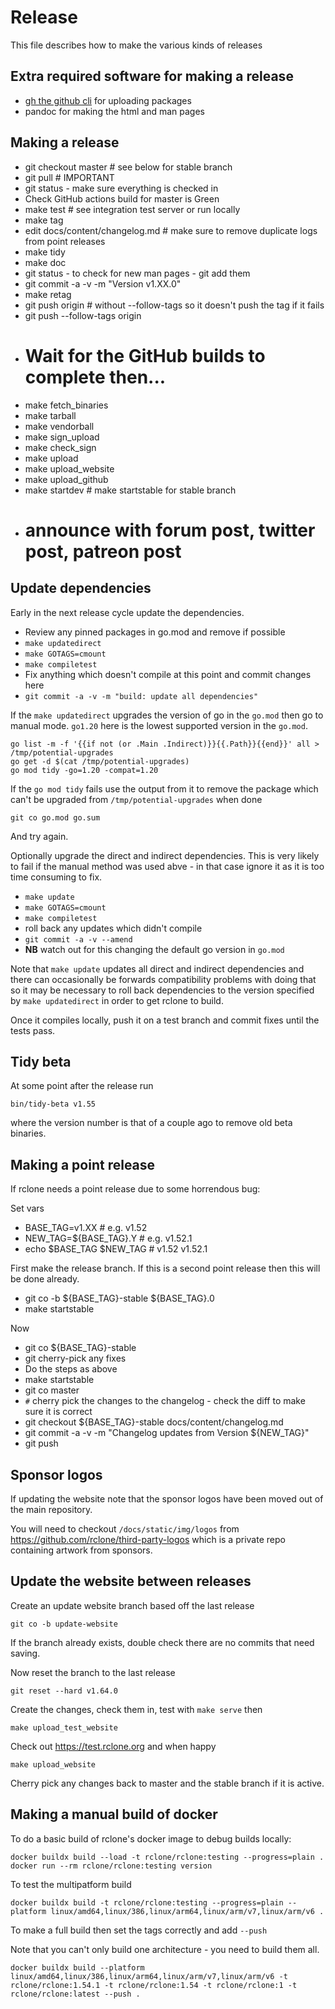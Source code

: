 # Release

This file describes how to make the various kinds of releases

## Extra required software for making a release

  * [gh the github cli](https://github.com/cli/cli) for uploading packages
  * pandoc for making the html and man pages

## Making a release

  * git checkout master # see below for stable branch
  * git pull # IMPORTANT
  * git status - make sure everything is checked in
  * Check GitHub actions build for master is Green
  * make test # see integration test server or run locally
  * make tag
  * edit docs/content/changelog.md # make sure to remove duplicate logs from point releases
  * make tidy
  * make doc
  * git status - to check for new man pages - git add them
  * git commit -a -v -m "Version v1.XX.0"
  * make retag
  * git push origin # without --follow-tags so it doesn't push the tag if it fails
  * git push --follow-tags origin
  * # Wait for the GitHub builds to complete then...
  * make fetch_binaries
  * make tarball
  * make vendorball
  * make sign_upload
  * make check_sign
  * make upload
  * make upload_website
  * make upload_github
  * make startdev # make startstable for stable branch
  * # announce with forum post, twitter post, patreon post

## Update dependencies

Early in the next release cycle update the dependencies.

  * Review any pinned packages in go.mod and remove if possible
  * `make updatedirect`
  * `make GOTAGS=cmount`
  * `make compiletest`
  * Fix anything which doesn't compile at this point and commit changes here
  * `git commit -a -v -m "build: update all dependencies"`

If the `make updatedirect` upgrades the version of go in the `go.mod`
then go to manual mode. `go1.20` here is the lowest supported version
in the `go.mod`.

```
go list -m -f '{{if not (or .Main .Indirect)}}{{.Path}}{{end}}' all > /tmp/potential-upgrades
go get -d $(cat /tmp/potential-upgrades)
go mod tidy -go=1.20 -compat=1.20
```

If the `go mod tidy` fails use the output from it to remove the
package which can't be upgraded from `/tmp/potential-upgrades` when
done

```
git co go.mod go.sum
```

And try again.

Optionally upgrade the direct and indirect dependencies. This is very
likely to fail if the manual method was used abve - in that case
ignore it as it is too time consuming to fix.

  * `make update`
  * `make GOTAGS=cmount`
  * `make compiletest`
  * roll back any updates which didn't compile
  * `git commit -a -v --amend`
  * **NB** watch out for this changing the default go version in `go.mod`

Note that `make update` updates all direct and indirect dependencies
and there can occasionally be forwards compatibility problems with
doing that so it may be necessary to roll back dependencies to the
version specified by `make updatedirect` in order to get rclone to
build.

Once it compiles locally, push it on a test branch and commit fixes
until the tests pass.

## Tidy beta

At some point after the release run

    bin/tidy-beta v1.55

where the version number is that of a couple ago to remove old beta binaries.

## Making a point release

If rclone needs a point release due to some horrendous bug:

Set vars

  * BASE_TAG=v1.XX          # e.g. v1.52
  * NEW_TAG=${BASE_TAG}.Y   # e.g. v1.52.1
  * echo $BASE_TAG $NEW_TAG # v1.52 v1.52.1

First make the release branch.  If this is a second point release then
this will be done already.

  * git co -b ${BASE_TAG}-stable ${BASE_TAG}.0
  * make startstable

Now

  * git co ${BASE_TAG}-stable
  * git cherry-pick any fixes
  * Do the steps as above
  * make startstable
  * git co master
  * `#` cherry pick the changes to the changelog - check the diff to make sure it is correct
  * git checkout ${BASE_TAG}-stable docs/content/changelog.md
  * git commit -a -v -m "Changelog updates from Version ${NEW_TAG}"
  * git push

## Sponsor logos

If updating the website note that the sponsor logos have been moved out of the main repository.

You will need to checkout `/docs/static/img/logos` from https://github.com/rclone/third-party-logos
which is a private repo containing artwork from sponsors.

## Update the website between releases

Create an update website branch based off the last release

    git co -b update-website

If the branch already exists, double check there are no commits that need saving.

Now reset the branch to the last release

    git reset --hard v1.64.0

Create the changes, check them in, test with `make serve` then

    make upload_test_website

Check out https://test.rclone.org and when happy

    make upload_website

Cherry pick any changes back to master and the stable branch if it is active.

## Making a manual build of docker

To do a basic build of rclone's docker image to debug builds locally:

```
docker buildx build --load -t rclone/rclone:testing --progress=plain .
docker run --rm rclone/rclone:testing version
```

To test the multipatform build

```
docker buildx build -t rclone/rclone:testing --progress=plain --platform linux/amd64,linux/386,linux/arm64,linux/arm/v7,linux/arm/v6 .
```

To make a full build then set the tags correctly and add `--push`

Note that you can't only build one architecture - you need to build them all.

```
docker buildx build --platform linux/amd64,linux/386,linux/arm64,linux/arm/v7,linux/arm/v6 -t rclone/rclone:1.54.1 -t rclone/rclone:1.54 -t rclone/rclone:1 -t rclone/rclone:latest --push .
```
